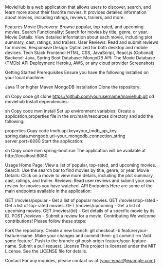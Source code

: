 MovieHub is a web application that allows users to discover, search, and learn more about their favorite movies. It provides detailed information about movies, including ratings, reviews, trailers, and more.

Features
Movie Discovery: Browse popular, top-rated, and upcoming movies.
Search Functionality: Search for movies by title, genre, or year.
Movie Details: View detailed information about each movie, including plot summary, cast, ratings, and trailers.
User Reviews: Read and submit reviews for movies.
Responsive Design: Optimized for both desktop and mobile devices.
Tech Stack
Frontend: HTML, CSS, JavaScript, React.js (Optional)
Backend: Java, Spring Boot
Database: MongoDB
API: The Movie Database (TMDb) API
Deployment: Heroku, AWS, or any cloud provider
Screenshots


Getting Started
Prerequisites
Ensure you have the following installed on your local machine:

Java 11 or higher
Maven
MongoDB
Installation
Clone the repository:

sh
Copy code
git clone https://github.com/yourusername/moviehub.git
cd moviehub
Install dependencies:

sh
Copy code
mvn install
Set up environment variables:
Create a application.properties file in the src/main/resources directory and add the following:

properties
Copy code
tmdb.api.key=your_tmdb_api_key
spring.data.mongodb.uri=your_mongodb_connection_string
server.port=8080
Start the application:

sh
Copy code
mvn spring-boot:run
The application will be available at http://localhost:8080.

Usage
Home Page: View a list of popular, top-rated, and upcoming movies.
Search: Use the search bar to find movies by title, genre, or year.
Movie Details: Click on a movie to view more details, including the plot summary, cast, ratings, and trailer.
Reviews: Read user reviews and submit your own review for movies you have watched.
API Endpoints
Here are some of the main endpoints available in the application:

GET /movies/popular - Get a list of popular movies.
GET /movies/top-rated - Get a list of top-rated movies.
GET /movies/upcoming - Get a list of upcoming movies.
GET /movies/{id} - Get details of a specific movie by its ID.
POST /reviews - Submit a review for a movie.
Contributing
We welcome contributions! Please follow these steps:

Fork the repository.
Create a new branch: git checkout -b feature/your-feature-name.
Make your changes and commit them: git commit -m 'Add some feature'.
Push to the branch: git push origin feature/your-feature-name.
Submit a pull request.
License
This project is licensed under the MIT License. See the LICENSE file for details.

Contact
For any inquiries, please contact us at [your-email@example.com].
